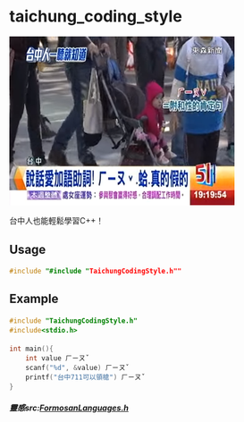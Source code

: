 # taichung_coding_style
<img src="thats_how_taichungnese_works.png" width="80%">

台中人也能輕鬆學習C++！

## Usage
```c++
#include "#include "TaichungCodingStyle.h""
```

## Example
```c++
#include "TaichungCodingStyle.h"
#include<stdio.h>

int main(){
    int value ㄏㄧㄡˇ
    scanf("%d", &value) ㄏㄧㄡˇ
    printf("台中711可以領槍") ㄏㄧㄡˇ
}
```
##### 靈感src:[FormosanLanguages.h](https://github.com/splitline/FormosanLanguages.h)
